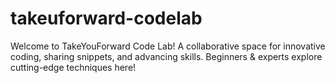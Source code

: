 # takeuforward-codelab
Welcome to TakeYouForward Code Lab! A collaborative space for innovative coding, sharing snippets, and advancing skills. Beginners &amp; experts explore cutting-edge techniques here!
